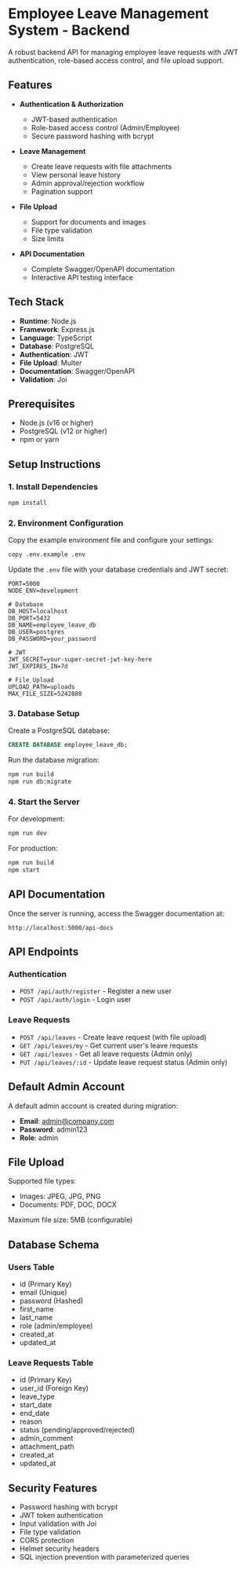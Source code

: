 # Employee Leave Management System - Backend

A robust backend API for managing employee leave requests with JWT authentication, role-based access control, and file upload support.

## Features

- **Authentication & Authorization**

  - JWT-based authentication
  - Role-based access control (Admin/Employee)
  - Secure password hashing with bcrypt

- **Leave Management**

  - Create leave requests with file attachments
  - View personal leave history
  - Admin approval/rejection workflow
  - Pagination support

- **File Upload**

  - Support for documents and images
  - File type validation
  - Size limits

- **API Documentation**
  - Complete Swagger/OpenAPI documentation
  - Interactive API testing interface

## Tech Stack

- **Runtime**: Node.js
- **Framework**: Express.js
- **Language**: TypeScript
- **Database**: PostgreSQL
- **Authentication**: JWT
- **File Upload**: Multer
- **Documentation**: Swagger/OpenAPI
- **Validation**: Joi

## Prerequisites

- Node.js (v16 or higher)
- PostgreSQL (v12 or higher)
- npm or yarn

## Setup Instructions

### 1. Install Dependencies

```bash
npm install
```

### 2. Environment Configuration

Copy the example environment file and configure your settings:

```bash
copy .env.example .env
```

Update the `.env` file with your database credentials and JWT secret:

```env
PORT=5000
NODE_ENV=development

# Database
DB_HOST=localhost
DB_PORT=5432
DB_NAME=employee_leave_db
DB_USER=postgres
DB_PASSWORD=your_password

# JWT
JWT_SECRET=your-super-secret-jwt-key-here
JWT_EXPIRES_IN=7d

# File Upload
UPLOAD_PATH=uploads
MAX_FILE_SIZE=5242880
```

### 3. Database Setup

Create a PostgreSQL database:

```sql
CREATE DATABASE employee_leave_db;
```

Run the database migration:

```bash
npm run build
npm run db:migrate
```

### 4. Start the Server

For development:

```bash
npm run dev
```

For production:

```bash
npm run build
npm start
```

## API Documentation

Once the server is running, access the Swagger documentation at:

```
http://localhost:5000/api-docs
```

## API Endpoints

### Authentication

- `POST /api/auth/register` - Register a new user
- `POST /api/auth/login` - Login user

### Leave Requests

- `POST /api/leaves` - Create leave request (with file upload)
- `GET /api/leaves/my` - Get current user's leave requests
- `GET /api/leaves` - Get all leave requests (Admin only)
- `PUT /api/leaves/:id` - Update leave request status (Admin only)

## Default Admin Account

A default admin account is created during migration:

- **Email**: admin@company.com
- **Password**: admin123
- **Role**: admin

## File Upload

Supported file types:

- Images: JPEG, JPG, PNG
- Documents: PDF, DOC, DOCX

Maximum file size: 5MB (configurable)

## Database Schema

### Users Table

- id (Primary Key)
- email (Unique)
- password (Hashed)
- first_name
- last_name
- role (admin/employee)
- created_at
- updated_at

### Leave Requests Table

- id (Primary Key)
- user_id (Foreign Key)
- leave_type
- start_date
- end_date
- reason
- status (pending/approved/rejected)
- admin_comment
- attachment_path
- created_at
- updated_at

## Security Features

- Password hashing with bcrypt
- JWT token authentication
- Input validation with Joi
- File type validation
- CORS protection
- Helmet security headers
- SQL injection prevention with parameterized queries
